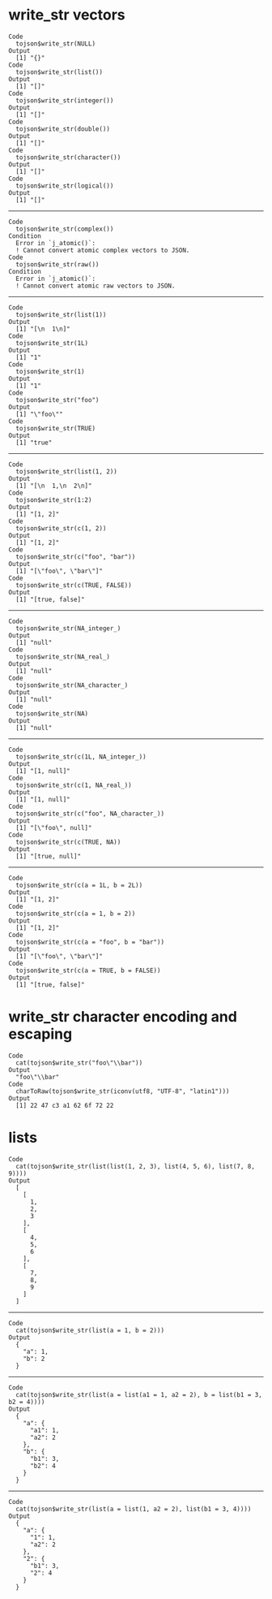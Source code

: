 # write_str vectors

    Code
      tojson$write_str(NULL)
    Output
      [1] "{}"
    Code
      tojson$write_str(list())
    Output
      [1] "[]"
    Code
      tojson$write_str(integer())
    Output
      [1] "[]"
    Code
      tojson$write_str(double())
    Output
      [1] "[]"
    Code
      tojson$write_str(character())
    Output
      [1] "[]"
    Code
      tojson$write_str(logical())
    Output
      [1] "[]"

---

    Code
      tojson$write_str(complex())
    Condition
      Error in `j_atomic()`:
      ! Cannot convert atomic complex vectors to JSON.
    Code
      tojson$write_str(raw())
    Condition
      Error in `j_atomic()`:
      ! Cannot convert atomic raw vectors to JSON.

---

    Code
      tojson$write_str(list(1))
    Output
      [1] "[\n  1\n]"
    Code
      tojson$write_str(1L)
    Output
      [1] "1"
    Code
      tojson$write_str(1)
    Output
      [1] "1"
    Code
      tojson$write_str("foo")
    Output
      [1] "\"foo\""
    Code
      tojson$write_str(TRUE)
    Output
      [1] "true"

---

    Code
      tojson$write_str(list(1, 2))
    Output
      [1] "[\n  1,\n  2\n]"
    Code
      tojson$write_str(1:2)
    Output
      [1] "[1, 2]"
    Code
      tojson$write_str(c(1, 2))
    Output
      [1] "[1, 2]"
    Code
      tojson$write_str(c("foo", "bar"))
    Output
      [1] "[\"foo\", \"bar\"]"
    Code
      tojson$write_str(c(TRUE, FALSE))
    Output
      [1] "[true, false]"

---

    Code
      tojson$write_str(NA_integer_)
    Output
      [1] "null"
    Code
      tojson$write_str(NA_real_)
    Output
      [1] "null"
    Code
      tojson$write_str(NA_character_)
    Output
      [1] "null"
    Code
      tojson$write_str(NA)
    Output
      [1] "null"

---

    Code
      tojson$write_str(c(1L, NA_integer_))
    Output
      [1] "[1, null]"
    Code
      tojson$write_str(c(1, NA_real_))
    Output
      [1] "[1, null]"
    Code
      tojson$write_str(c("foo", NA_character_))
    Output
      [1] "[\"foo\", null]"
    Code
      tojson$write_str(c(TRUE, NA))
    Output
      [1] "[true, null]"

---

    Code
      tojson$write_str(c(a = 1L, b = 2L))
    Output
      [1] "[1, 2]"
    Code
      tojson$write_str(c(a = 1, b = 2))
    Output
      [1] "[1, 2]"
    Code
      tojson$write_str(c(a = "foo", b = "bar"))
    Output
      [1] "[\"foo\", \"bar\"]"
    Code
      tojson$write_str(c(a = TRUE, b = FALSE))
    Output
      [1] "[true, false]"

# write_str character encoding and escaping

    Code
      cat(tojson$write_str("foo\"\\bar"))
    Output
      "foo\"\\bar"
    Code
      charToRaw(tojson$write_str(iconv(utf8, "UTF-8", "latin1")))
    Output
      [1] 22 47 c3 a1 62 6f 72 22

# lists

    Code
      cat(tojson$write_str(list(list(1, 2, 3), list(4, 5, 6), list(7, 8, 9))))
    Output
      [
        [
          1,
          2,
          3
        ],
        [
          4,
          5,
          6
        ],
        [
          7,
          8,
          9
        ]
      ]

---

    Code
      cat(tojson$write_str(list(a = 1, b = 2)))
    Output
      {
        "a": 1,
        "b": 2
      }

---

    Code
      cat(tojson$write_str(list(a = list(a1 = 1, a2 = 2), b = list(b1 = 3, b2 = 4))))
    Output
      {
        "a": {
          "a1": 1,
          "a2": 2
        },
        "b": {
          "b1": 3,
          "b2": 4
        }
      }

---

    Code
      cat(tojson$write_str(list(a = list(1, a2 = 2), list(b1 = 3, 4))))
    Output
      {
        "a": {
          "1": 1,
          "a2": 2
        },
        "2": {
          "b1": 3,
          "2": 4
        }
      }

